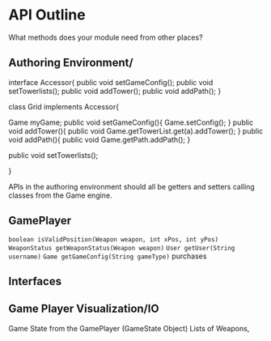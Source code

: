 # API Outline

What methods does your module need from other places?

## Authoring Environment/

interface Accessor{
  public void setGameConfig();
  public void setTowerlists();
  public void addTower();
  public void addPath();
}

class Grid implements Accessor{

   Game myGame;
   public void setGameConfig(){
     Game.setConfig();
   } 
   public void addTower(){
       public void Game.getTowerList.get(a).addTower();
   }
   public void addPath(){
       public void Game.getPath.addPath();
   }
   
   public void setTowerlists();
   
}

APIs in the authoring environment should all be getters and setters calling classes from the Game engine. 

## GamePlayer
`boolean isValidPosition(Weapon weapon, int xPos, int yPos)`
`WeaponStatus getWeaponStatus(Weapon weapon)`
`User getUser(String username)`
`Game getGameConfig(String gameType)`
purchases


## Interfaces

## Game Player Visualization/IO
Game State from the GamePlayer (GameState Object)
Lists of Weapons, 






